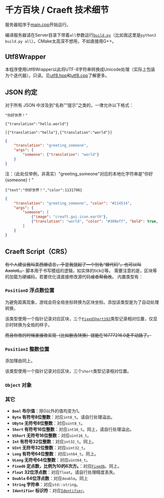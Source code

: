 # 千方百块 / Craeft 技术细节

服务器程序于[main.cpp](Server/main.cpp)开始运行。

编译服务器请在Server目录下带着`all`参数运行[`build.py`](Server/build.py)（比如我这里是`python3 build.py all`）。CMake太高深不想用，不如直接用G++。

## Utf8Wrapper

本程序使用Utf8Wrapper以此将UTF-8字符串转换成Unicode处理（实际上包装为个迭代器）。只读。见[utf8.hpp](Server/utf8.hpp)和[utf8.cpp](Server/utf8.cpp)了解更多。

## JSON 约定

对于所有 JSON 中涉及到“名称”“提示”之类的，一律允许以下格式：

`"你好世界！"`

`{"translation":"hello.world"}`

`[{"translation":"hello"},{"translation":"world"}]`

```json
{
    "translation": "greeting_someone",
    "args": {
        "someone": {"translation": "world"}
    }
}
```
注：（此处仅举例，非真实）"greeting_someone"对应的本地化字符串是"你好{someone}！"

`{"text":"你好世界！","color":1131796}`

```json
{
    "translation": "greeting_someone", "color": "#114514",
    "args": {
        "someone": [
            {"image": "creaft.gui.icon.earth"},
            {"translation": "world", "color": "#309eff", "bold": true, "underline": true, "italic": true, "strike": false}
        ]
    }
}
```

## Craeft Script（CRS）

~~有个人建议我叫美西螈语言，于是我就起了一个别名“螈代码”，也可以叫AxolotL。~~
脚本用于书写模组的逻辑，如实体的tick()等。
需要注意的是，区块等的加载为硬编码，若要优化请直接修改源代码~~或者帮我改~~。
内置类型有：

### `PositionD` 浮点数位置

为避免距离现象，游戏会将全局坐标转换为区块坐标。添加该类型是为了自动处理转换，

该类型使用一个指针记录对应区块，三个[`FixedShort192`](Server/tools/fixed.hpp)类型记录相对位置，仅显示时转换为全局的样子。

~~而且你改的时候直接改实现（比如删去转换）就能在16777216.0走不动路了。~~

### `PositionI` 整数位置

添加理由同上。

该类型使用一个指针记录对应区块，三个`short`类型记录相对位置。

### `Object` 对象

### 其它

- **`Bool` 布尔值**：除0以外的值均变为1。
- **`Byte` 有符号8位整数**：对应`int8_t`。请自行处理溢出。
- **`UByte` 无符号8位整数**：对应`uint8_t`。
- **`Short` 有符号16位整数**：对应`int16_t`。同上，请自行处理溢出。
- **`UShort` 无符号16位整数**：对应`uint16_t`。
- **`Int` 有符号32位整数**：对应`int32_t`。同上。
- **`UInt` 无符号32位整数**：对应`uint32_t`。
- **`Long` 有符号64位整数**：对应`int64_t`。同上。
- **`ULong` 无符号64位整数**：对应`uint64_t`。
- **`Fixed6` 定点数，比例为10的6次方。**：对应[`Fixed6`](Server/tools/fixed.hpp)。同上。
- **`Float` 32位浮点数**：对应`float`。请自行处理精度丢失。
- **`Double` 64位浮点数**：对应`double`。同上
- **`String` 字符串**：对应`std::string`。
- **`Identifier` 标识符**：对应[`Identifier`](Server/thing.hpp)。
